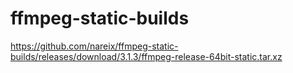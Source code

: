 # ffmpeg-static-builds

https://github.com/nareix/ffmpeg-static-builds/releases/download/3.1.3/ffmpeg-release-64bit-static.tar.xz
